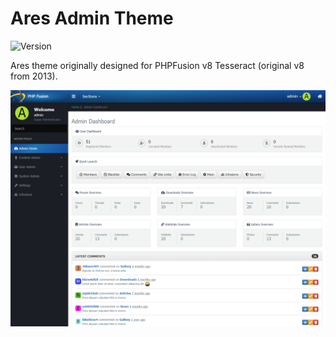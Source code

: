 # Ares Admin Theme

![Version](https://img.shields.io/badge/Version-1.1.1-blue.svg)

Ares theme originally designed for PHPFusion v8 Tesseract (original v8 from 2013).

![Preview](screenshot.png)
